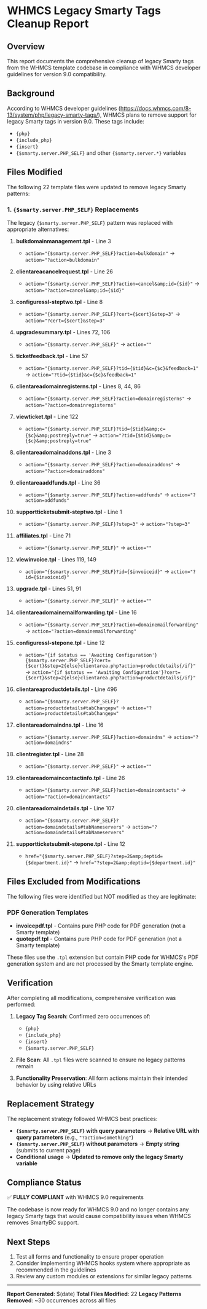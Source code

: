 # WHMCS Legacy Smarty Tags Cleanup Report

## Overview
This report documents the comprehensive cleanup of legacy Smarty tags from the WHMCS template codebase in compliance with WHMCS developer guidelines for version 9.0 compatibility.

## Background
According to WHMCS developer guidelines (https://docs.whmcs.com/8-13/system/php/legacy-smarty-tags/), WHMCS plans to remove support for legacy Smarty tags in version 9.0. These tags include:
- `{php}` 
- `{include_php}`
- `{insert}`
- `{$smarty.server.PHP_SELF}` and other `{$smarty.server.*}` variables

## Files Modified
The following 22 template files were updated to remove legacy Smarty patterns:

### 1. `{$smarty.server.PHP_SELF}` Replacements
The legacy `{$smarty.server.PHP_SELF}` pattern was replaced with appropriate alternatives:

1. **bulkdomainmanagement.tpl** - Line 3
   - `action="{$smarty.server.PHP_SELF}?action=bulkdomain"` → `action="?action=bulkdomain"`

2. **clientareacancelrequest.tpl** - Line 26
   - `action="{$smarty.server.PHP_SELF}?action=cancel&amp;id={$id}"` → `action="?action=cancel&amp;id={$id}"`

3. **configuressl-steptwo.tpl** - Line 8
   - `action="{$smarty.server.PHP_SELF}?cert={$cert}&step=3"` → `action="?cert={$cert}&step=3"`

4. **upgradesummary.tpl** - Lines 72, 106
   - `action="{$smarty.server.PHP_SELF}"` → `action=""`

5. **ticketfeedback.tpl** - Line 57
   - `action="{$smarty.server.PHP_SELF}?tid={$tid}&c={$c}&feedback=1"` → `action="?tid={$tid}&c={$c}&feedback=1"`

6. **clientareadomainregisterns.tpl** - Lines 8, 44, 86
   - `action="{$smarty.server.PHP_SELF}?action=domainregisterns"` → `action="?action=domainregisterns"`

7. **viewticket.tpl** - Line 122
   - `action="{$smarty.server.PHP_SELF}?tid={$tid}&amp;c={$c}&amp;postreply=true"` → `action="?tid={$tid}&amp;c={$c}&amp;postreply=true"`

8. **clientareadomainaddons.tpl** - Line 3
   - `action="{$smarty.server.PHP_SELF}?action=domainaddons"` → `action="?action=domainaddons"`

9. **clientareaaddfunds.tpl** - Line 36
   - `action="{$smarty.server.PHP_SELF}?action=addfunds"` → `action="?action=addfunds"`

10. **supportticketsubmit-steptwo.tpl** - Line 1
    - `action="{$smarty.server.PHP_SELF}?step=3"` → `action="?step=3"`

11. **affiliates.tpl** - Line 71
    - `action="{$smarty.server.PHP_SELF}"` → `action=""`

12. **viewinvoice.tpl** - Lines 119, 149
    - `action="{$smarty.server.PHP_SELF}?id={$invoiceid}"` → `action="?id={$invoiceid}"`

13. **upgrade.tpl** - Lines 51, 91
    - `action="{$smarty.server.PHP_SELF}"` → `action=""`

14. **clientareadomainemailforwarding.tpl** - Line 16
    - `action="{$smarty.server.PHP_SELF}?action=domainemailforwarding"` → `action="?action=domainemailforwarding"`

15. **configuressl-stepone.tpl** - Line 12
    - `action="{if $status == 'Awaiting Configuration'}{$smarty.server.PHP_SELF}?cert={$cert}&step=2{else}clientarea.php?action=productdetails{/if}"` → `action="{if $status == 'Awaiting Configuration'}?cert={$cert}&step=2{else}clientarea.php?action=productdetails{/if}"`

16. **clientareaproductdetails.tpl** - Line 496
    - `action="{$smarty.server.PHP_SELF}?action=productdetails#tabChangepw"` → `action="?action=productdetails#tabChangepw"`

17. **clientareadomaindns.tpl** - Line 16
    - `action="{$smarty.server.PHP_SELF}?action=domaindns"` → `action="?action=domaindns"`

18. **clientregister.tpl** - Line 28
    - `action="{$smarty.server.PHP_SELF}"` → `action=""`

19. **clientareadomaincontactinfo.tpl** - Line 26
    - `action="{$smarty.server.PHP_SELF}?action=domaincontacts"` → `action="?action=domaincontacts"`

20. **clientareadomaindetails.tpl** - Line 107
    - `action="{$smarty.server.PHP_SELF}?action=domaindetails#tabNameservers"` → `action="?action=domaindetails#tabNameservers"`

21. **supportticketsubmit-stepone.tpl** - Line 12
    - `href="{$smarty.server.PHP_SELF}?step=2&amp;deptid={$department.id}"` → `href="?step=2&amp;deptid={$department.id}"`

## Files Excluded from Modifications
The following files were identified but NOT modified as they are legitimate:

### PDF Generation Templates
- **invoicepdf.tpl** - Contains pure PHP code for PDF generation (not a Smarty template)
- **quotepdf.tpl** - Contains pure PHP code for PDF generation (not a Smarty template)

These files use the `.tpl` extension but contain PHP code for WHMCS's PDF generation system and are not processed by the Smarty template engine.

## Verification
After completing all modifications, comprehensive verification was performed:

1. **Legacy Tag Search**: Confirmed zero occurrences of:
   - `{php}`
   - `{include_php}`
   - `{insert}`
   - `{$smarty.server.PHP_SELF}`

2. **File Scan**: All `.tpl` files were scanned to ensure no legacy patterns remain

3. **Functionality Preservation**: All form actions maintain their intended behavior by using relative URLs

## Replacement Strategy
The replacement strategy followed WHMCS best practices:

- **`{$smarty.server.PHP_SELF}` with query parameters** → **Relative URL with query parameters** (e.g., `"?action=something"`)
- **`{$smarty.server.PHP_SELF}` without parameters** → **Empty string** (submits to current page)
- **Conditional usage** → **Updated to remove only the legacy Smarty variable**

## Compliance Status
✅ **FULLY COMPLIANT** with WHMCS 9.0 requirements

The codebase is now ready for WHMCS 9.0 and no longer contains any legacy Smarty tags that would cause compatibility issues when WHMCS removes SmartyBC support.

## Next Steps
1. Test all forms and functionality to ensure proper operation
2. Consider implementing WHMCS hooks system where appropriate as recommended in the guidelines
3. Review any custom modules or extensions for similar legacy patterns

---
**Report Generated**: $(date)
**Total Files Modified**: 22
**Legacy Patterns Removed**: ~30 occurrences across all files